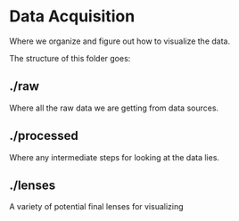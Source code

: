 Data Acquisition
========

Where we organize and figure out how to visualize the data.

The structure of this folder goes:

./raw
--------

Where all the raw data we are getting from data sources.

./processed
--------

Where any intermediate steps for looking at the data lies.


./lenses
--------

A variety of potential final lenses for visualizing
